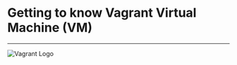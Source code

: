 # Getting to know Vagrant Virtual Machine (VM)
---
<img src="https://iconscout.com/icon/vagrant-5" alt="Vagrant Logo"/>


